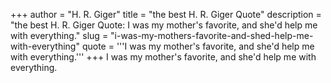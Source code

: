 +++
author = "H. R. Giger"
title = "the best H. R. Giger Quote"
description = "the best H. R. Giger Quote: I was my mother's favorite, and she'd help me with everything."
slug = "i-was-my-mothers-favorite-and-shed-help-me-with-everything"
quote = '''I was my mother's favorite, and she'd help me with everything.'''
+++
I was my mother's favorite, and she'd help me with everything.
